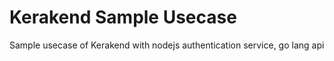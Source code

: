 # Kerakend Sample Usecase

Sample usecase of Kerakend with nodejs authentication service, go lang api
